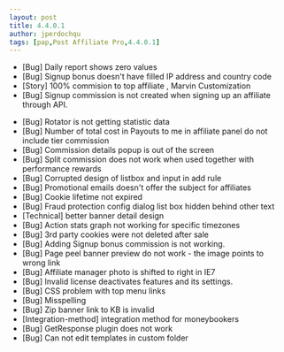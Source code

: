 ```yaml
---
layout: post
title: 4.4.0.1
author: jperdochqu
tags: [pap,Post Affiliate Pro,4.4.0.1]
---
```


- [Bug] Daily report shows zero values
- [Bug] Signup bonus doesn't have filled IP address and country code
- [Story] 100% commision to top affiliate , Marvin Customization
- [Bug] Signup commission is not created when signing up an affiliate through API.

<!--more-->

- [Bug] Rotator is not getting statistic data
- [Bug] Number of total cost in Payouts to me in affiliate panel do not include tier commission
- [Bug] Commission details popup is out of the screen
- [Bug] Split commission does not work when used together with performance rewards
- [Bug] Corrupted design of listbox and input in add rule
- [Bug] Promotional emails doesn't offer the subject for affiliates
- [Bug] Cookie lifetime not expired
- [Bug] Fraud protection config dialog list box hidden behind other text
- [Technical] better banner detail design
- [Bug] Action stats graph not working for specific timezones
- [Bug] 3rd party cookies were not deleted after sale
- [Bug] Adding Signup bonus commission is not working.
- [Bug] Page peel banner preview do not work - the image points to wrong link
- [Bug] Affiliate manager photo is shifted to right in IE7
- [Bug] Invalid license deactivates features and its settings.
- [Bug] CSS problem with top menu links
- [Bug] Misspelling
- [Bug] Zip banner link to KB is invalid
- [Integration-method] integration method for moneybookers
- [Bug] GetResponse plugin does not work
- [Bug] Can not edit templates in custom folder

